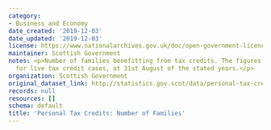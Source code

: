 ```yaml
---
category:
- Business and Economy
date_created: '2019-12-03'
date_updated: '2019-12-03'
license: https://www.nationalarchives.gov.uk/doc/open-government-licence/version/3/
maintainer: Scottish Government
notes: <p>Number of families benefitting from tax credits. The figures presented are
  for live tax credit cases, at 31st August of the stated years.</p>
organization: Scottish Government
original_dataset_link: http://statistics.gov.scot/data/personal-tax-credits-number-of-families
records: null
resources: []
schema: default
title: 'Personal Tax Credits: Number of Families'
---
```

